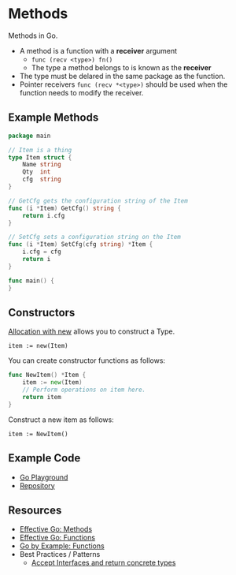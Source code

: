 # Methods

Methods in Go.

- A method is a function with a **receiver** argument
  - `func (recv <type>) fn()`
  - The type a method belongs to is known as the **receiver**
- The type must be delared in the same package as the function.
- Pointer receivers `func (recv *<type>)` should be used when the
function needs to modify the receiver.

## Example Methods

```go
package main

// Item is a thing
type Item struct {
    Name string
    Qty  int
    cfg  string
}

// GetCfg gets the configuration string of the Item
func (i *Item) GetCfg() string {
    return i.cfg
}

// SetCfg sets a configuration string on the Item
func (i *Item) SetCfg(cfg string) *Item {
    i.cfg = cfg
    return i
}

func main() {
}

```

## Constructors

[Allocation with new](https://golang.org/doc/effective_go.html#allocation_new)
allows you to construct a Type.

`item := new(Item)`

You can create constructor functions as follows:

```go
func NewItem() *Item {
	item := new(Item)
	// Perform operations on item here.
    return item
}
```
Construct a new item as follows:

`item := NewItem()`

## Example Code

- [Go Playground](https://play.golang.org/p/gVDJpm9_8Aa)
- [Repository](examples/methods.go)

## Resources


- [Effective Go: Methods](https://golang.org/doc/effective_go.html#methods)
- [Effective Go: Functions](https://golang.org/doc/effective_go.html#functions)
- [Go by Example: Functions](https://gobyexample.com/functions)
- Best Practices / Patterns
    - [Accept Interfaces and return concrete types](http://idiomaticgo.com/post/best-practice/accept-interfaces-return-structs/)